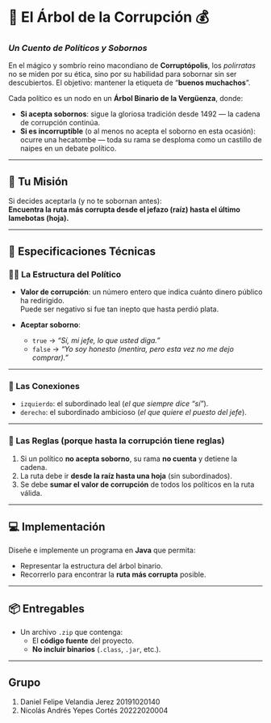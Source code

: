 # 🌳 El Árbol de la Corrupción 💰
### *Un Cuento de Políticos y Sobornos*

En el mágico y sombrío reino macondiano de **Corruptópolis**, los *polirratas* no se miden por su ética, sino por su habilidad para sobornar sin ser descubiertos. El objetivo: mantener la etiqueta de “**buenos muchachos**”.

Cada político es un nodo en un **Árbol Binario de la Vergüenza**, donde:

- **Si acepta sobornos**: sigue la gloriosa tradición desde 1492 — la cadena de corrupción continúa.
- **Si es incorruptible** (o al menos no acepta el soborno en esta ocasión): ocurre una hecatombe — toda su rama se desploma como un castillo de naipes en un debate político.

---

## 🎯 Tu Misión

Si decides aceptarla (y no te sobornan antes):  
**Encuentra la ruta más corrupta desde el jefazo (raíz) hasta el último lamebotas (hoja).**

---

## 🧱 Especificaciones Técnicas

### 🧍‍♂️ La Estructura del Político

- **Valor de corrupción**: un número entero que indica cuánto dinero público ha redirigido.  
  Puede ser negativo si fue tan inepto que hasta perdió plata.

- **Aceptar soborno**:
    - `true` → *“Sí, mi jefe, lo que usted diga.”*
    - `false` → *“Yo soy honesto (mentira, pero esta vez no me dejo comprar).”*

---

### 🔗 Las Conexiones

- `izquierdo`: el subordinado leal (*el que siempre dice “sí”*).
- `derecho`: el subordinado ambicioso (*el que quiere el puesto del jefe*).

---

### 📜 Las Reglas (porque hasta la corrupción tiene reglas)

1. Si un político **no acepta soborno**, su rama **no cuenta** y detiene la cadena.
2. La ruta debe ir **desde la raíz hasta una hoja** (sin subordinados).
3. Se debe **sumar el valor de corrupción** de todos los políticos en la ruta válida.

---

## 💻 Implementación

Diseñe e implemente un programa en **Java** que permita:

- Representar la estructura del árbol binario.
- Recorrerlo para encontrar la **ruta más corrupta** posible.

---

## 📦 Entregables

- Un archivo `.zip` que contenga:
    - El **código fuente** del proyecto.
    - **No incluir binarios** (`.class`, `.jar`, etc.).

---

## Grupo
1. Daniel Felipe Velandia Jerez 20191020140
2. Nicolás Andrés Yepes Cortés 20222020004

